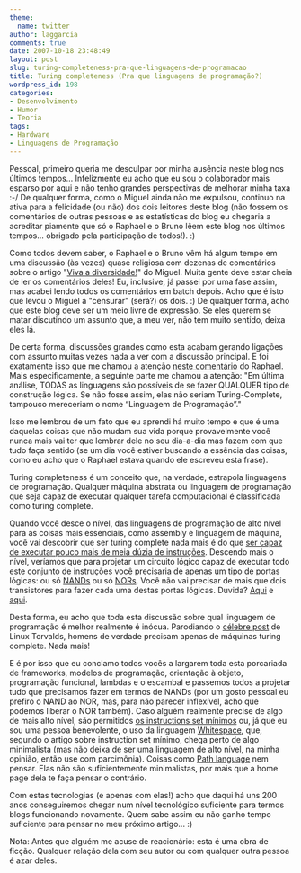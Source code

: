 ```yaml
---
theme:
  name: twitter
author: laggarcia
comments: true
date: 2007-10-18 23:48:49
layout: post
slug: turing-completeness-pra-que-linguagens-de-programacao
title: Turing completeness (Pra que linguagens de programação?)
wordpress_id: 198
categories:
- Desenvolvimento
- Humor
- Teoria
tags:
- Hardware
- Linguagens de Programação
---
```


Pessoal, primeiro queria me desculpar por minha ausência neste blog nos últimos tempos... Infelizmente eu acho que eu sou o colaborador mais esparso por aqui e não tenho grandes perspectivas de melhorar minha taxa :-/ De qualquer forma, como o Miguel ainda não me expulsou, continuo na ativa para a felicidade (ou não) dos dois leitores deste blog (não fossem os comentários de outras pessoas e as estatísticas do blog eu chegaria a acreditar piamente que só o Raphael e o Bruno lêem este blog nos últimos tempos... obrigado pela participação de todos!). :)

Como todos devem saber, o Raphael e o Bruno vêm há algum tempo em uma discussão (às vezes) quase religiosa com dezenas de comentários sobre o artigo "[Viva a diversidade!](http://log4dev.com/2007/09/27/viva-a-diversidade/)" do Miguel. Muita gente deve estar cheia de ler os comentários deles! Eu, inclusive, já passei por uma fase assim, mas acabei lendo todos os comentários em batch depois. Acho que é isto que levou o Miguel a "censurar" (será?) os dois. :) De qualquer forma, acho que este blog deve ser um meio livre de expressão. Se eles querem se matar discutindo um assunto que, a meu ver, não tem muito sentido, deixa eles lá.

De certa forma, discussões grandes como esta acabam gerando ligações com assunto muitas vezes nada a ver com a discussão principal. E foi exatamente isso que me chamou a atenção [neste comentário](http://log4dev.com/2007/09/27/viva-a-diversidade/#comment-4022) do Raphael. Mais especificamente, a seguinte parte me chamou a atenção: "Em última análise, TODAS as linguagens são possíveis de se fazer QUALQUER tipo de construção lógica. Se não fosse assim, elas não seriam Turing-Complete, tampouco mereceriam o nome “Linguagem de Programação”."

Isso me lembrou de um fato que eu aprendi há muito tempo e que é uma daquelas coisas que não mudam sua vida porque provavelmente você nunca mais vai ter que lembrar dele no seu dia-a-dia mas fazem com que tudo  faça sentido (se um dia você estiver buscando a essência das coisas, como eu acho que o Raphael estava quando ele escreveu esta frase).

Turing completeness é um conceito que, na verdade, estrapola linguagens de programação. Qualquer máquina abstrata ou linguagem de programação que seja capaz de executar qualquer tarefa computacional é classificada como turing complete.

Quando você desce o nível, das linguagens de programação de alto nível para as coisas mais essenciais, como assembly e linguagem de máquina, você vai descobrir que ser turing complete nada mais é do que [ser capaz de executar pouco mais de meia dúzia de instruções](http://www.rdrop.com/~cary/html/minimal_instruction_set.html). Descendo mais o nível, veríamos que para projetar um circuito lógico capaz de executar todo este conjunto de instruções você precisaria de apenas um tipo de portas lógicas: ou só [NANDs](http://hyperphysics.phy-astr.gsu.edu/hbase/electronic/nand.html#c1) ou só [NORs](http://hyperphysics.phy-astr.gsu.edu/hbase/electronic/nor.html#c1). Você não vai precisar de mais que dois transistores para fazer cada uma destas portas lógicas. Duvida? [Aqui](http://hyperphysics.phy-astr.gsu.edu/hbase/electronic/trangate.html#c3) e [aqui](http://hyperphysics.phy-astr.gsu.edu/hbase/electronic/trangate.html#c5).

Desta forma, eu acho que toda esta discussão sobre qual linguagem de programação é melhor realmente é inócua. Parodiando o [célebre post](http://groups.google.com/group/comp.os.minix/msg/2194d253268b0a1b) de Linux Torvalds, homens de verdade precisam apenas de máquinas turing complete. Nada mais!

E é por isso que eu conclamo todos vocês a largarem toda esta porcariada de frameworks, modelos de programação, orientação à objeto, programação funcional, lambdas e o escambal e passemos todos a projetar tudo que precisamos fazer em termos de NANDs (por um gosto pessoal eu prefiro o NAND ao NOR, mas, para não parecer inflexível, acho que podemos liberar o NOR também). Caso alguém realmente precise de algo de mais alto nível, são permitidos [os instructions set mínimos](http://www.rdrop.com/~cary/html/minimal_instruction_set.html) ou, já que eu sou uma pessoa benevolente, o uso da linguagem [Whitespace](http://compsoc.dur.ac.uk/whitespace/), que, segundo o artigo sobre instruction set mínimo, chega perto de algo minimalista (mas não deixa de ser uma linguagem de alto nível, na minha opinião, então use com parcimônia). Coisas como [Path language](http://pathlang.sourceforge.net/) nem pensar. Elas não são suficientemente minimalistas, por mais que a home page dela te faça pensar o contrário.

Com estas tecnologias (e apenas com elas!) acho que daqui há uns 200 anos conseguiremos chegar num nível tecnológico suficiente para termos blogs funcionando novamente. Quem sabe assim eu não ganho tempo suficiente para pensar no meu próximo artigo... :)

Nota: Antes que alguém me acuse de reacionário: esta é uma obra de ficção. Qualquer relação dela com seu autor ou com qualquer outra pessoa é azar deles.

